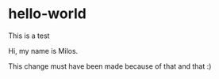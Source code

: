 # hello-world
This is a test

Hi, my name is Milos.

This change must have been made because of that and that :)
